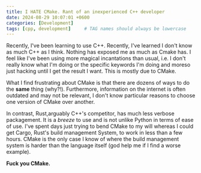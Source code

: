 ```yaml
---
title: I HATE CMake. Rant of an inexperienced C++ developer
date: 2024-08-29 10:07:01 +0600
categories: [Development]
tags: [cpp, development]     # TAG names should always be lowercase
---
```


Recently, I've been learning to use C++.  Recently, I've learned I don't know as much C++ as I think.  Nothing has exposed me as much as Cmake has.  I feel like I've been using more magical incantations than usual, i.e. I don't really know what I'm doing or the specific keywords I'm doing and moreso just hacking until I get the result I want.  This is mostly due to CMake.

What I find frustrating about CMake is that there are dozens of ways to do the **same** thing (why?!).  Furthermore, information on the internet is often outdated and may not be relevant, I don't know particular reasons to choose one version of CMake over another.  

In contrast, Rust,arguably C++'s competitor, has much less verbose packagement.  It is a *breeze* to use and is not unlike Python in terms of ease of use.  I've spent days just trying to bend CMake to my will whereas I could get Cargo, Rust's build management System, to work in less than a few hours.  CMake is the only case I know of where the build management system is harder than the language itself (god help me if I find a worse example).

**Fuck you CMake.**

